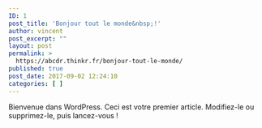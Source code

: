 ```yaml
---
ID: 1
post_title: 'Bonjour tout le monde&nbsp;!'
author: vincent
post_excerpt: ""
layout: post
permalink: >
  https://abcdr.thinkr.fr/bonjour-tout-le-monde/
published: true
post_date: 2017-09-02 12:24:10
categories: [ ]
---
```

Bienvenue dans WordPress. Ceci est votre premier article. Modifiez-le ou supprimez-le, puis lancez-vous&nbsp;!